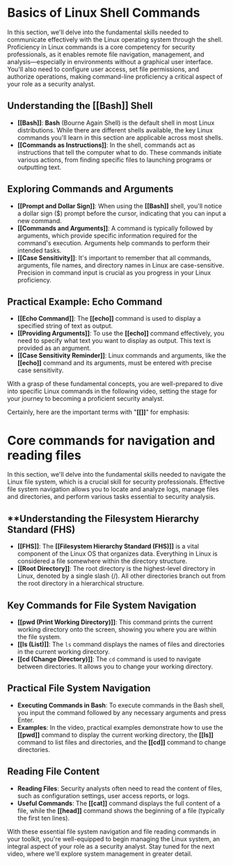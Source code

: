 # **Basics of Linux Shell Commands**

In this section, we'll delve into the fundamental skills needed to communicate effectively with the Linux operating system through the shell. Proficiency in Linux commands is a core competency for security professionals, as it enables remote file navigation, management, and analysis—especially in environments without a graphical user interface. You'll also need to configure user access, set file permissions, and authorize operations, making command-line proficiency a critical aspect of your role as a security analyst.

## **Understanding the [[Bash]] Shell**
- **[[Bash]]**: **Bash** (Bourne Again Shell) is the default shell in most Linux distributions. While there are different shells available, the key Linux commands you'll learn in this section are applicable across most shells.
- **[[Commands as Instructions]]**: In the shell, commands act as instructions that tell the computer what to do. These commands initiate various actions, from finding specific files to launching programs or outputting text.

## **Exploring Commands and Arguments**
- **[[Prompt and Dollar Sign]]**: When using the **[[Bash]]** shell, you'll notice a dollar sign ($) prompt before the cursor, indicating that you can input a new command.
- **[[Commands and Arguments]]**: A command is typically followed by arguments, which provide specific information required for the command's execution. Arguments help commands to perform their intended tasks.
- **[[Case Sensitivity]]**: It's important to remember that all commands, arguments, file names, and directory names in Linux are case-sensitive. Precision in command input is crucial as you progress in your Linux proficiency.

## **Practical Example: Echo Command**
- **[[Echo Command]]**: The **[[echo]]** command is used to display a specified string of text as output.
- **[[Providing Arguments]]**: To use the **[[echo]]** command effectively, you need to specify what text you want to display as output. This text is provided as an argument.
- **[[Case Sensitivity Reminder]]**: Linux commands and arguments, like the **[[echo]]** command and its arguments, must be entered with precise case sensitivity.

With a grasp of these fundamental concepts, you are well-prepared to dive into specific Linux commands in the following video, setting the stage for your journey to becoming a proficient security analyst.

Certainly, here are the important terms with "**[[]]**" for emphasis:

# Core commands for navigation and reading files

In this section, we'll delve into the fundamental skills needed to navigate the Linux file system, which is a crucial skill for security professionals. Effective file system navigation allows you to locate and analyze logs, manage files and directories, and perform various tasks essential to security analysis.

## **Understanding the Filesystem Hierarchy Standard (FHS)
- **[[FHS]]**: The **[[Filesystem Hierarchy Standard (FHS)]]** is a vital component of the Linux OS that organizes data. Everything in Linux is considered a file somewhere within the directory structure.
- **[[Root Directory]]**: The root directory is the highest-level directory in Linux, denoted by a single slash (/). All other directories branch out from the root directory in a hierarchical structure.

## **Key Commands for File System Navigation**
- **[[pwd (Print Working Directory)]]**: This command prints the current working directory onto the screen, showing you where you are within the file system.
- **[[ls (List)]]**: The `ls` command displays the names of files and directories in the current working directory.
- **[[cd (Change Directory)]]**: The `cd` command is used to navigate between directories. It allows you to change your working directory.

## **Practical File System Navigation**
- **Executing Commands in Bash**: To execute commands in the Bash shell, you input the command followed by any necessary arguments and press Enter.
- **Examples**: In the video, practical examples demonstrate how to use the **[[pwd]]** command to display the current working directory, the **[[ls]]** command to list files and directories, and the **[[cd]]** command to change directories.

## **Reading File Content**
- **Reading Files**: Security analysts often need to read the content of files, such as configuration settings, user access reports, or logs.
- **Useful Commands**: The **[[cat]]** command displays the full content of a file, while the **[[head]]** command shows the beginning of a file (typically the first ten lines).

With these essential file system navigation and file reading commands in your toolkit, you're well-equipped to begin managing the Linux system, an integral aspect of your role as a security analyst. Stay tuned for the next video, where we'll explore system management in greater detail.